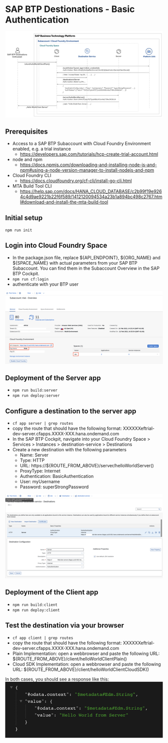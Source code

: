 # SAP BTP Destionations - Basic Authentication

![Scenario](./misc/scenario.png)

## Prerequisites

-   Access to a SAP BTP Subaccount with Cloud Foundry Environment enabled, e.g. a trial instance
    -   https://developers.sap.com/tutorials/hcp-create-trial-account.html
-   node and npm
    -   https://docs.npmjs.com/downloading-and-installing-node-js-and-npm#using-a-node-version-manager-to-install-nodejs-and-npm
-   Cloud Foundry CLI
    -   https://docs.cloudfoundry.org/cf-cli/install-go-cli.html
-   MTA Build Tool CLI
    -   https://help.sap.com/docs/HANA_CLOUD_DATABASE/c2b99f19e9264c4d9ae9221b22f6f589/1412120094534a23b1a894bc498c2767.html#download-and-install-the-mta-build-tool

## Initial setup

`npm run init`

## Login into Cloud Foundry Space

-   In the package.json file, replace \$\{API_ENDPOINT}, \$\{ORG_NAME} and \$\{SPACE_NAME} with actual parameters from your SAP BTP Subaccount. You can find them in the Subaccount Overview in the SAP BTP Cockpit.
-   `npm run cf:login`
-   authenticate with your BTP user

![Subaccount](./misc/cflogin.png)

## Deployment of the Server app

-   `npm run build:server`
-   `npm run deploy:server`

## Configure a destination to the server app

-   `cf app server | grep routes`
-   copy the route that should have the following format: XXXXXXeftrial-dev-server.cfapps.XXXX-XXX.hana.ondemand.com
-   In the SAP BTP Cockpit, navigate into your Cloud Foundry Space > Services > Instances > destination-service > Destinations
-   Create a new destination with the following parameters
    -   Name: Server
    -   Type: HTTP
    -   URL: https://${ROUTE_FROM_ABOVE}/server/helloWorldServer()
    -   ProxyType: Internet
    -   Authentication: BasicAuthentication
    -   User: myUsername
    -   Password: superStrongPassword

![Destination](./misc/destination.png)

## Deployment of the Client app

-   `npm run build:client`
-   `npm run deploy:client`

## Test the destination via your browser

-   `cf app client | grep routes`
-   copy the route that should have the following format: XXXXXXeftrial-dev-server.cfapps.XXXX-XXX.hana.ondemand.com
-   Plain Implementation: open a webbrowser and paste the following URL: ${ROUTE_FROM_ABOVE}/client/helloWorldClientPlain()
-   Cloud SDK Implementation: open a webbrowser and paste the following URL: ${ROUTE_FROM_ABOVE}/client/helloWorldClientCloudSDK()

In both cases, you should see a response like this:
![Response](./misc/response.png)
